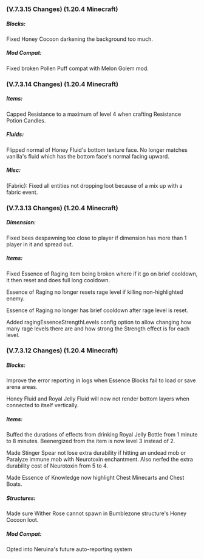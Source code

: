 ### **(V.7.3.15 Changes) (1.20.4 Minecraft)**

##### Blocks:
Fixed Honey Cocoon darkening the background too much.

##### Mod Compat:
Fixed broken Pollen Puff compat with Melon Golem mod.


### **(V.7.3.14 Changes) (1.20.4 Minecraft)**

##### Items:
Capped Resistance to a maximum of level 4 when crafting Resistance Potion Candles.

##### Fluids:
Flipped normal of Honey Fluid's bottom texture face. No longer matches vanilla's fluid which has the bottom face's normal facing upward.

##### Misc:
(Fabric): Fixed all entities not dropping loot because of a mix up with a fabric event.


### **(V.7.3.13 Changes) (1.20.4 Minecraft)**

##### Dimension:
Fixed bees despawning too close to player if dimension has more than 1 player in it and spread out.

##### Items:
Fixed Essence of Raging item being broken where if it go on brief cooldown, it then reset and does full long cooldown.

Essence of Raging no longer resets rage level if killing non-highlighted enemy.

Essence of Raging no longer has brief cooldown after rage level is reset.

Added ragingEssenceStrengthLevels config option to allow changing how many rage levels there are and how strong the Strength effect is for each level.


### **(V.7.3.12 Changes) (1.20.4 Minecraft)**

##### Blocks:
Improve the error reporting in logs when Essence Blocks fail to load or save arena areas.

Honey Fluid and Royal Jelly Fluid will now not render bottom layers when connected to itself vertically.

##### Items:
Buffed the durations of effects from drinking Royal Jelly Bottle from 1 minute to 8 minutes. Beenergized from the item is now level 3 instead of 2.

Made Stinger Spear not lose extra durability if hitting an undead mob or Paralyze immune mob with Neurotoxin enchantment.
 Also nerfed the extra durability cost of Neurotoxin from 5 to 4.

Made Essence of Knowledge now highlight Chest Minecarts and Chest Boats.

##### Structures:
Made sure Wither Rose cannot spawn in Bumblezone structure's Honey Cocoon loot.

##### Mod Compat:
Opted into Neruina's future auto-reporting system
